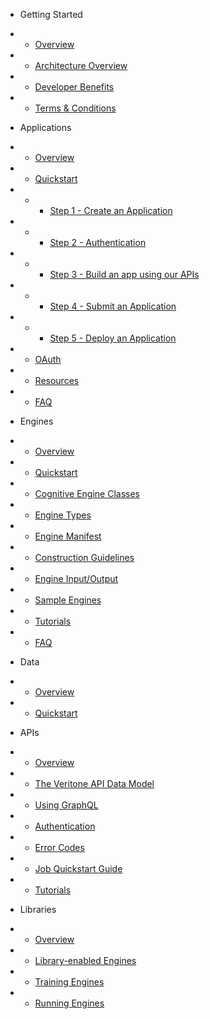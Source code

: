 <!-- docs/_sidebar.md -->

* Getting Started
* * [Overview](/)
* * [Architecture Overview](architecture-overview.md)
* * [Developer Benefits](developer-benefits.md)
* * [Terms & Conditions](terms-and-conditions.md)

* Applications
* * [Overview](applications/)
* * [Quickstart](applications/quick-start/)
* * * [Step 1 - Create an Application](applications/quick-start/step-1.md)
* * * [Step 2 - Authentication](applications/quick-start/step-2.md)
* * * [Step 3 - Build an app using our APIs](applications/quick-start/step-3.md)
* * * [Step 4 - Submit an Application](applications/quick-start/step-4.md)
* * * [Step 5 - Deploy an Application](applications/quick-start/step-5.md)
* * [OAuth](applications/oauth.md)
* * [Resources](applications/resources.md)
* * [FAQ](applications/faq.md)

* Engines
* * [Overview](engines/)
* * [Quickstart](engines/quick-start/)
* * [Cognitive Engine Classes](engines/classes/)
* * [Engine Types](engines/types)
* * [Engine Manifest](engines/manifest.md)
* * [Construction Guidelines](engines/guidelines/)
* * [Engine Input/Output](engines/engine-input-output/)
* * [Sample Engines](engines/sample-engines.md)
* * [Tutorials](engines/tutorials/)
* * [FAQ](engines/faq.md)

* Data
* * [Overview](data/)
* * [Quickstart](data/quick-start/)

* APIs
* * [Overview](apis/)
* * [The Veritone API Data Model](apis/data-model.md)
* * [Using GraphQL](apis/using-graphql.md)
* * [Authentication](apis/authentication.md)
* * [Error Codes](apis/error-codes.md)
* * [Job Quickstart Guide](apis/job-quick-start-guide/)
* * [Tutorials](apis/tutorials/)

* Libraries
* * [Overview](libraries/)
* * [Library-enabled Engines](libraries/engines.md)
* * [Training Engines](libraries/training.md)
* * [Running Engines](libraries/running.md)
